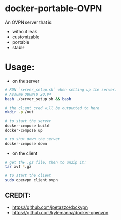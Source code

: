 # docker-portable-OVPN

An OVPN server that is:

- without leak
- customizable
- portable
- stable

# Usage:

- on the server

```sh
# RUN `server_setup.sh` when setting up the server.
# Assume UBUNTU 20.04
bash ./server_setup.sh && bash

# the client cred will be outputted to here
mkdir -p /out

# to start the server
docker-compose build
docker-compose up

# to shut down the server
docker-compose down
```

- on the client

```sh
# get the .gz file, then to unzip it:
tar xvf *.gz

# to start the client
sudo openvpn client.ovpn
```

## CREDIT:

- https://github.com/jpetazzo/dockvpn
- https://github.com/kylemanna/docker-openvpn
